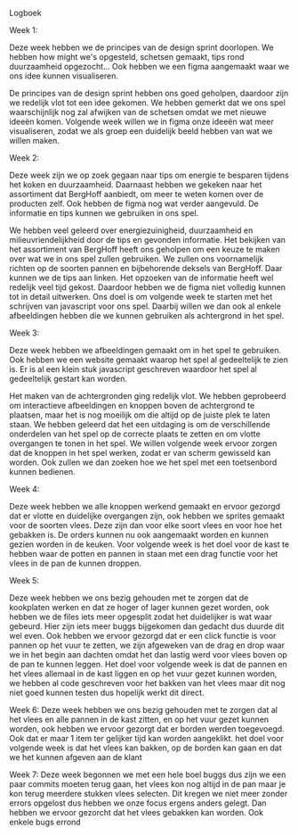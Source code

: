 Logboek

Week 1:

Deze week hebben we de principes van de design sprint doorlopen. We hebben how might we's opgesteld, schetsen gemaakt, tips rond duurzaamheid opgezocht... Ook hebben we een figma aangemaakt waar we ons idee kunnen visualiseren. 

De principes van de design sprint hebben ons goed geholpen, daardoor zijn we redelijk vlot tot een idee gekomen. We hebben gemerkt dat we ons spel waarschijnlijk nog zal afwijken van de schetsen omdat we met nieuwe ideeën komen. 
Volgende week willen we in figma onze ideeën wat meer visualiseren, zodat we als groep een duidelijk beeld hebben van wat we willen maken. 

Week 2:

Deze week zijn we op zoek gegaan naar tips om energie te besparen tijdens het koken en duurzaamheid. Daarnaast hebben we gekeken naar het assortiment dat BergHoff aanbiedt, om meer te weten komen over de producten zelf. Ook hebben de figma nog wat verder aangevuld. De informatie en tips kunnen we gebruiken in ons spel. 

We hebben veel geleerd over energiezuinigheid, duurzaamheid en milieuvriendelijkheid door de tips en gevonden informatie. Het bekijken van het assortiment van BergHoff heeft ons geholpen om een keuze te maken over wat we in ons spel zullen gebruiken. We zullen ons voornamelijk richten op de soorten pannen en bijbehorende deksels van BergHoff. Daar kunnen we de tips aan linken. Het opzoeken van de informatie heeft wel redelijk veel tijd gekost. Daardoor hebben we de figma niet volledig kunnen tot in detail uitwerken.
Ons doel is om volgende week te starten met het schrijven van javascript voor ons spel. Daarbij willen we dan ook al enkele afbeeldingen hebben die we kunnen gebruiken als achtergrond in het spel. 

Week 3:

Deze week hebben we afbeeldingen gemaakt om in het spel te gebruiken. Ook hebben we een website gemaakt waarop het spel al gedeeltelijk te zien is. Er is al een klein stuk javascript geschreven waardoor het spel al gedeeltelijk gestart kan worden. 

Het maken van de achtergronden ging redelijk vlot. We hebben geprobeerd om interactieve afbeeldingen en knoppen boven de achtergrond te plaatsen, maar het is nog moeilijk om die altijd op de juiste plek te laten staan. We hebben geleerd dat het een uitdaging is om de verschillende onderdelen van het spel op de correcte plaats te zetten en om vlotte overgangen te tonen in het spel. 
We willen volgende week ervoor zorgen dat de knoppen in het spel werken, zodat er van scherm gewisseld kan worden. Ook zullen we dan zoeken hoe we het spel met een toetsenbord kunnen bedienen. 

Week 4:

Deze week hebben we alle knoppen werkend gemaakt en ervoor gezorgd dat er vlotte en duidelijke overgangen zijn, ook hebben we sprites gemaakt voor de soorten vlees. Deze zijn dan voor elke soort vlees en voor hoe het gebakken is. De orders kunnen nu ook aangemaakt worden en kunnen gezien worden in de keuken. 
Voor volgende week is het doel voor de kast te hebben waar de potten en pannen in staan met een drag functie voor het vlees in de pan de kunnen droppen.

Week 5:

Deze week hebben we ons bezig gehouden met te zorgen dat de kookplaten werken en dat ze hoger of lager kunnen gezet worden, ook hebben we de files iets meer opgesplit zodat het duidelijker is wat waar gebeurd. Hier zijn iets meer buggs bijgekomen dan gedacht dus duurde dit wel even. Ook hebben we ervoor gezorgd dat er een click functie is voor pannen op het vuur te zetten, we zijn afgeweken van de drag en drop waar we in het begin aan dachten omdat het dan lastig werd voor vlees boven op de pan te kunnen leggen.
Het doel voor volgende week is dat de pannen en het vlees allemaal in de kast liggen en op het vuur gezet kunnen worden, we hebben al code geschreven voor het bakken van het vlees maar dit nog niet goed kunnen testen dus hopelijk werkt dit direct. 

Week 6: 
Deze week hebben we ons bezig gehouden met te zorgen dat al het vlees en alle pannen in de kast zitten, en op het vuur gezet kunnen worden, ook hebben we ervoor gezorgt dat er borden werden toegevoegd. Ook dat er maar 1 item ter gelijker tijd kan worden aangeklikt.
het doel voor volgende week is dat het vlees kan bakken, op de borden kan gaan en dat we het kunnen afgeven aan de klant

Week 7:
Deze week begonnen we met een hele boel buggs dus zijn we een paar commits moeten terug gaan, het vlees kon nog altijd in de pan maar je kon terug meerdere stukken vlees selecten. Dit kregen we niet meer zonder errors opgelost dus hebben we onze focus ergens anders gelegt. Dan hebben we ervoor gezorcht dat het vlees gebakken kan worden. Ook enkele bugs errond 
